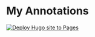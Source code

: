 # My Annotations

[![Deploy Hugo site to Pages](https://github.com/diogo-pessoa/annotations/actions/workflows/hugo.yml/badge.svg)](https://github.com/diogo-pessoa/annotations/actions/workflows/hugo.yml)
